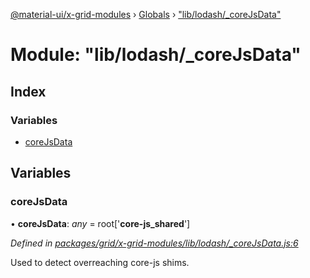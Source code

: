 [@material-ui/x-grid-modules](../README.md) › [Globals](../globals.md) › ["lib/lodash/_coreJsData"](_lib_lodash__corejsdata_.md)

# Module: "lib/lodash/_coreJsData"

## Index

### Variables

* [coreJsData](_lib_lodash__corejsdata_.md#corejsdata)

## Variables

###  coreJsData

• **coreJsData**: *any* = root['__core-js_shared__']

*Defined in [packages/grid/x-grid-modules/lib/lodash/_coreJsData.js:6](https://github.com/mui-org/material-ui-x/blob/02342a6/packages/grid/x-grid-modules/lib/lodash/_coreJsData.js#L6)*

Used to detect overreaching core-js shims.
